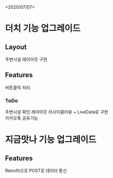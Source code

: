 <2020/07/07>
# 더치 기능 업그레이드
## Layout
주변시설 레이아웃 구현
## Features
버튼클릭 처리
### ToDo
주변시설 확인 레이아웃 리사이클러뷰 + LiveData로 구현  
카카오톡 공유기능

# 지금맛나 기능 업그레이드
## Features
Retrofit으로 POST로 데이터 통신